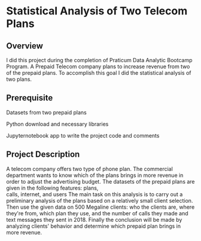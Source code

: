 # Statistical Analysis of Two Telecom Plans
## Overview
I did this project during the completion of Praticum Data Analytic Bootcamp Program. A Prepaid Telecom company plans to increase revenue from two of the prepaid plans. To accomplish this goal I did the statistical analysis of two plans.

## Prerequisite
Datasets from two prepaid plans

Python download and necessary libraries

Jupyternotebook app to write the project code and comments

## Project Description 

 A telecom company offers two type of phone plan. The commercial department wants to know which of the plans brings in more revenue in order to adjust the advertising budget.
 The datasets of the prepaid plans are given in the following features:
 plans,  
 calls,
 internet, and 
 users
 The main task on this analysis is to carry out a preliminary analysis of the plans based on a relatively small client selection. Then use the given data on 500 Megaline clients: who the clients are, where they're from, which plan they use, and the number of calls they made and text messages they sent in 2018. Finally the conclusion will be made by analyzing clients' behavior and determine which prepaid plan brings in more revenue.
